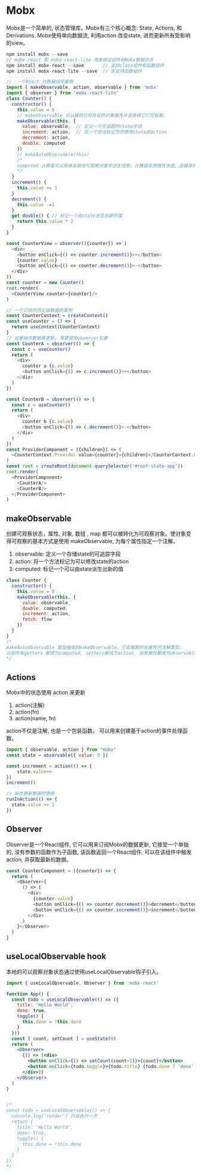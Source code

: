 # Mobx

  Mobx是一个简单的, 状态管理库。Mobx有三个核心概念: State, Actions, 和Derivations. Mobx使用单向数据流,
  利用action 改变state, 进而更新所有受影响的view。

```js 
npm install mobx --save
// mobx-react 和 mobx-react-lite 用来绑定组件和Mobx数据状态
npm install mobx-react --save       // 支持class组件和函数组件
npm install mobx-react-lite --save  // 仅支持函数组件
```

```js
//  一个React 计数器组件案例
import { makeObservable, action, observable } from 'mobx'
import { observer } from 'mobx-react-lite'
class Counter() {
  constructor() {
    this.value = 0
    // makeObservable 可以捕获已经存在的对象属性并且使得它们可观察。
    makeObservable(this, {
      value: observable,  // 定义一个可追踪的state字段
      increment: action,  // 将一个方法标记为可修改state的action
      decrement: action,
      double: computed
    })
    // makeAutoObservable(this)
    /*
    computed 计算值可以用来从其他可观察对象中派生信息。计算值采用惰性求值。会缓存其输出。并且只有当其依赖的可观察对象被改变时才会重新计算。
    */
  }
  increment() {
    this.value += 1
  }
  decrement() {
    this.value -=1
  }
  get double() { // 标记一个由state派生出新的值
    return this.value * 2
  }
}

const CounterView = observer(({counter}) => (
  <div>
    <button onClick={() => counter.increment()}>+</button>
    {counter.value}
    <button onClick={() => counter.decrement()}>-</button>
  </div>
))
const counter = new Counter()
root.render(
  <CounterView counter={counter}/>
)
```

```js
// 一个订阅共同父级数据的案例
const CounterContext = createContext()
const useCounter = () => {
  return useContext(CounterContext)
}
// 如果组件数据要更新, 需要使用observer包裹
const CounterA = observer(() => {
  const c = useCounter()
  return (
    <div>
      counter a {c.value}
      <button onClick={() => c.increment()}>+</button>
    </div>
  )
})

const CounterB = observer(() => {
  const c = useCounter()
  return (
    <div>
      counter b {c.value}
      <button onClick={() => c.decrement()}>-</button>
    </div>
  )
})
const ProviderComponent = ({children}) => (
  <CounterContext.Provider value={counter}>{children}</CounterContext.Provider>
)
const root = createRoot(document.querySelector('#root-state-app'))
root.render(
  <ProviderComponent>
    <CounterA/>
    <CounterB/>
  </ProviderComponent>
)
```

## makeObservable

  创建可观察状态，属性, 对象, 数组 , map 都可以被转化为可观察对象。使对象变得可观察的基本方式是使用 makeObservable, 为每个属性指定一个注解。
1. observable: 定义一个存储state的可追踪字段
2. action: 将一个方法标记为可以修改state的action
3. computed: 标记一个可以由state派生出新的值
```js
class Counter {
  constructor() {
    this.value = 0
    makeObservable(this, {
      value: observable,
      double: computed,
      increment: action,
      fetch: flow
    })
  }
}
/*
makeAutoObservable 是加强版的makeObservable，它会推断所有属性的注解类型。
比如所有getters 都成为computed, setters都成为action, 自有属性都成为observable等。
*/
```

## Actions

  Mobx中的状态使用 action 来更新
1. action(注解)
2. action(fn)
3. action(name, fn)

  action不仅是注解, 也是一个包装函数。 可以用来创建基于action的事件处理函数。
```js
import { observable, action } from "mobx"
const state = observable({ value: 0 })

const increment = action(() => {
    state.value++
})
increment()

// 异步更新数据时使用
runInAction(() => {
  state.value += 1
})
```

## Observer

  Observer是一个React组件, 它可以用来订阅Mobx的数据更新, 它接受一个单独的, 没有参数的函数作为子函数, 该函数返回一个React组件,
  可以在该组件中触发action, 并获取最新的数据。
```js
const CounterComponent = ({counter}) => {
  return (
    <Observer>{
      () => (
        <div>
          {counter.value}
          <button onClick={() => counter.decrement()}>decrement</button>
          <button onClick={() => counter.increment()}>increment</button>
        </div>
      )
    }</Observer>
  )
}
```

## useLocalObservable hook

  本地的可以观察对象状态通过使用useLocalObservable钩子引入。
```jsx
import { useLocalObservable, Observer } from 'mobx-react'

function App() {
  const todo = useLocalObservable(() => ({
    title: 'Hello World',
    done: true,
    toggle() {
      this.done = !this.done
    }
  }))
  const [ count, setCount ] = useState(0)
  return (
    <Observer>
      {() => (<div>
        <button onClick={() => setCount(count+1)}>{count}</button>
        <button onClick={todo.toggle}>{todo.title} {todo.done ? 'done' : 'undo'}</button>
      </div>)}
    </Observer>
  )
}


/*
const todo = useLocalObservable(() => {
  console.log('render') 只会执行一次
  return {
    title: 'Hello World',
    done: true,
    toggle() {
      this.done = !this.done
    }
  }
})
*/
```
